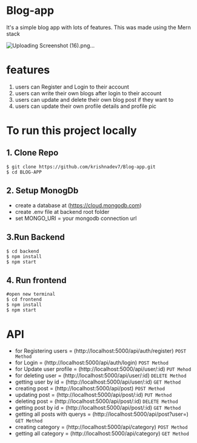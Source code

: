 # Blog-app
It's a simple blog app with lots of features. This was made using the Mern stack

![Uploading Screenshot (16).png…]()

features
========
<ol>
<li>users can Register and Login to their account</li>
<li>users can write their own blogs after login to their account</li>
<li>users can update and delete their own blog post if they want to</li>
<li>users can update their own profile details and profile pic </li>
</ol>

To run this project locally
===================
## 1. Clone Repo ##

```
$ git clone https://github.com/krishnadev7/Blog-app.git
$ cd BLOG-APP
```
## 2. Setup MonogDb ##
* create a database at (https://cloud.mongodb.com)
* create .env file at backend root folder
* set MONGO_URI = your mongodb connection url

## 3.Run Backend ##

```
$ cd backend
$ npm install
$ npm start
```
## 4. Run frontend ##
```
#open new terminal
$ cd frontend
$ npm install
$ npm start
```
 
# API #
* for  Registering users = (http://localhost:5000/api/auth/register) `POST Method`
* for  Login  = (http://localhost:5000/api/auth/login) `POST Method`
* for  Update user profile = (http://localhost:5000/api/user/:id) `PUT Mehod`
* for  deleting user = (http://localhost:5000/api/user/:id) `DELETE Method`
* getting user by id = (http://localhost:5000/api/user/:id) `GET Method`
* creating post = (http://localhost:5000/api/post) `POST Method`
* updating post = (http://localhost:5000/api/post/:id) `PUT Method`
* deleting post = (http://localhost:5000/api/post/:id) `DELETE Method`
* getting post by id = (http://localhost:5000/api/post/:id) `GET Method`
* getting  all posts with querys = (http://localhost:5000/api/post?user=) `GET Method`
* creating category = (http://localhost:5000/api/category) `POST Method`
* getting all category = (http://localhost:5000/api/category) `GET Method`


